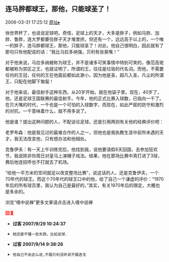 ## 连马胖都球王，那他，只能球圣了！
2006-03-31 17:25:12
[原址▸](http://www.fxgan.com/chan_time/2006_01_06/96.htm)



 



 


 快世界杯了，也说说足球吧。奇怪，足球上的天才，大多是胖子，例如马胖、加胖、鲁胖，连大罗都要往胖子天才堆里挤。但还有一个，远远高于以上的，一个唯一的胖子，连马胖都球王，那他，只能球圣了！对此，他自己很明白，因此就有了那句只有他配说的话：“我比马拉多纳强，贝利有张臭嘴！”


 


  对于他来说，马拉多纳被称为球王，并不是诸多可笑事情中特别可笑的，像范高佬都被称为禁区之王，也就证明了，所谓的王，往往是垃圾的代名词。而他，不需要任何的王冠，任何的王在他面前都如此渺小，因为他是圣，超凡入圣，凡尘的所谓王，只配在他脚下匍匐！


 


  对于他来说，最佳射手这种东西，从20岁开始，就在他袋子里。现在，40岁了，他，还是足球王国联赛的最佳射手。今年，他的正式比赛入球数，已指向一千了。在贝大嘴的时代，一千也是一个可怕的入球数字，而现在，如此严密的防守和激烈的对抗，一千意味着什么，就不用多说了。


 


  他是谁？提出这种问题的人，不配谈论足球。还是引用两则有关他的经典评价吧：


 


 老罗布森：他是我见过的最难合作的人之一，但他也是我执教生涯中前所未遇的天才。我无法改变他，只有想办法和他相处。


 


 克鲁伊夫：有一天上午训练完后，他找到我，说他要请假8天回国，去参加狂欢节，我说除非你周日对皇马上演帽子戏法。结果，他在那场比赛中真打进了3球，赛后他连招呼也不打就去了机场。


 


  “给他一平方米的空间就足以改变整场比赛”，说这话的人，还是克鲁伊夫，一个70年代的球王。而这个70年代的球王口中的他，给了自己一个谦虚的评价：“1970年后的所有球员里，我认为自己是最好的，”其实，有关1970年后的限定，大概也是多余的。


 


 


 


 浏览“缠中说禅”更多文章请点击进入缠中说禅


 













<font color='red'>**回复**</font>


- **过客 2007/9/29 10:24:37**
- ```
  她还是不懂一些东西，比如足球．
  ```
- **过客 2007/9/14 9:38:26**
- ```
  他自己不会这么说,不服贝利没听说不服迭戈
  ```
